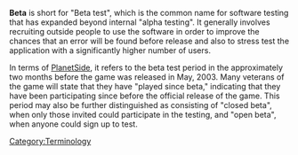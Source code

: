 **Beta** is short for "Beta test", which is the common name for software
testing that has expanded beyond internal "alpha testing". It generally
involves recruiting outside people to use the software in order to
improve the chances that an error will be found before release and also
to stress test the application with a significantly higher number of
users.

In terms of [PlanetSide](/PlanetSide "wikilink"), it refers to the beta
test period in the approximately two months before the game was released
in May, 2003. Many veterans of the game will state that they have
"played since beta," indicating that they have been participating since
before the official release of the game. This period may also be further
distinguished as consisting of "closed beta", when only those invited
could participate in the testing, and "open beta", when anyone could
sign up to test.

[Category:Terminology](/Category:Terminology "wikilink")
